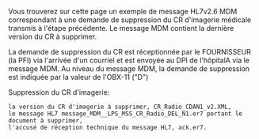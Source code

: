 Vous trouverez sur cette page un exemple de message HL7v2.6 MDM correspondant à une demande de suppression du CR d'imagerie médicale transmis à l'étape précédente.
Le message MDM contient la dernière version du CR à supprimer.

La demande de suppression du CR est réceptionnée par le FOURNISSEUR (la PFI) via l'arrivée d'un courriel et est envoyée au DPI de l'hôpitalA via le message MDM. 
Au niveau du message MDM, la demande de suppression est indiquée par la valeur de l'OBX-11 ("D")

Suppression du CR d'imagerie:

    la version du CR d'imagerie à supprimer, CR_Radio_CDAN1_v2.XML,
    le message HL7 message_MDM__LPS_MSS_CR_Radio_DEL_N1.er7 portant le document à supprimer,
    l'accusé de réception technique du message HL7, ack.er7.

